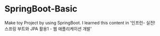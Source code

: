 # SpringBoot-Basic
Make toy Project by using SpringBoot. I learned this content in '인프런- 실전! 스프링 부트와 JPA 활용1 - 웹 애플리케이션 개발'

